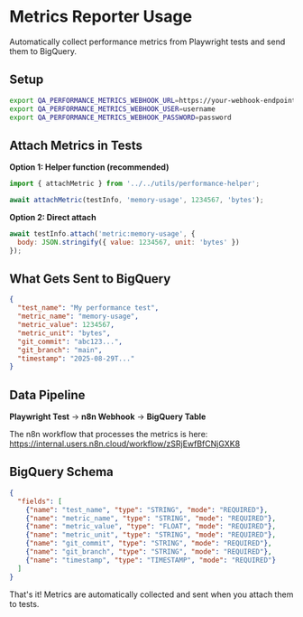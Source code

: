 # Metrics Reporter Usage

Automatically collect performance metrics from Playwright tests and send them to BigQuery.

## Setup

```bash
export QA_PERFORMANCE_METRICS_WEBHOOK_URL=https://your-webhook-endpoint.com/metrics
export QA_PERFORMANCE_METRICS_WEBHOOK_USER=username
export QA_PERFORMANCE_METRICS_WEBHOOK_PASSWORD=password
```

## Attach Metrics in Tests

**Option 1: Helper function (recommended)**
```javascript
import { attachMetric } from '../../utils/performance-helper';

await attachMetric(testInfo, 'memory-usage', 1234567, 'bytes');
```

**Option 2: Direct attach**
```javascript
await testInfo.attach('metric:memory-usage', {
  body: JSON.stringify({ value: 1234567, unit: 'bytes' })
});
```

## What Gets Sent to BigQuery

```json
{
  "test_name": "My performance test",
  "metric_name": "memory-usage",
  "metric_value": 1234567,
  "metric_unit": "bytes",
  "git_commit": "abc123...",
  "git_branch": "main",
  "timestamp": "2025-08-29T..."
}
```

## Data Pipeline

**Playwright Test** → **n8n Webhook** → **BigQuery Table**

The n8n workflow that processes the metrics is here:
https://internal.users.n8n.cloud/workflow/zSRjEwfBfCNjGXK8

## BigQuery Schema

```json
{
  "fields": [
    {"name": "test_name", "type": "STRING", "mode": "REQUIRED"},
    {"name": "metric_name", "type": "STRING", "mode": "REQUIRED"},
    {"name": "metric_value", "type": "FLOAT", "mode": "REQUIRED"},
    {"name": "metric_unit", "type": "STRING", "mode": "REQUIRED"},
    {"name": "git_commit", "type": "STRING", "mode": "REQUIRED"},
    {"name": "git_branch", "type": "STRING", "mode": "REQUIRED"},
    {"name": "timestamp", "type": "TIMESTAMP", "mode": "REQUIRED"}
  ]
}
```

That's it! Metrics are automatically collected and sent when you attach them to tests.
